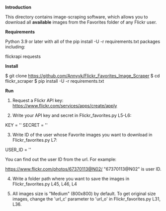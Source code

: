 **Introduction**

This directory contains image-scraping software, which allows you to download all **available** images from the Favorites folder of any Flickr user.


**Requirements**

Python 3.9 or later with all of the pip install -U -r requirements.txt packages including:

flickrapi
requests

**Install**

$ git clone https://github.com/Annyvk/Flickr_Favorites_Image_Scraper
$ cd flickr_scraper
$ pip install -U -r requirements.txt

**Run**

1. Request a Flickr API key: https://www.flickr.com/services/apps/create/apply

2. Write your API key and secret in Flickr_favorites.py L5-L6:

KEY = ''
SECRET = ''

3. Write ID of the user whose Favorite images you want to download in Flickr_favorites.py L7:

USER_ID = ''

You can find out the user ID from the url.
For example:

https://www.flickr.com/photos/67370113@N02/
"67370113@N02" is user ID.

4. Write a folder path where you want to save the images in Flickr_favorites.py L45, L46, L4

5. All images size is "Medium" (800x800) by default. To get original size images, change the 'url_c' parameter to 'url_o' in Flickr_favorites.py L31, L36.